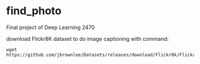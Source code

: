 # find_photo
Final project of Deep Learning 2470

download Flickr8K dataset to do image captioning with command:

```
wget https://github.com/jbrownlee/Datasets/releases/download/Flickr8k/Flickr8k_Dataset.zip


